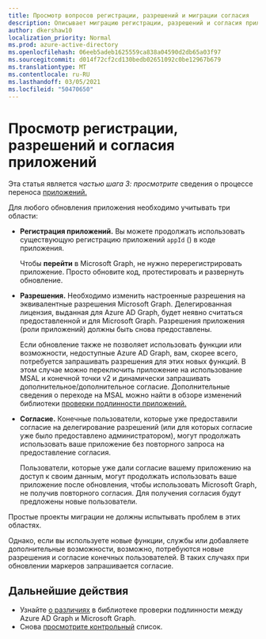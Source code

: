 ```yaml
---
title: Просмотр вопросов регистрации, разрешений и миграции согласия
description: Описывает миграцию регистрации, разрешений и согласия приложений из Azure Active Directory (Azure AD) в API Microsoft Graph.
author: dkershaw10
localization_priority: Normal
ms.prod: azure-active-directory
ms.openlocfilehash: 06eeb5adeb1625559ca838a04590d2db65a03f97
ms.sourcegitcommit: d014f72cf2cd130bedb02651092c0be12967b679
ms.translationtype: MT
ms.contentlocale: ru-RU
ms.lasthandoff: 03/05/2021
ms.locfileid: "50470650"
---
```

# <a name="review-app-registration-permissions-and-consent"></a>Просмотр регистрации, разрешений и согласия приложений

Эта статья является *частью шага 3: просмотрите* сведения о процессе переноса [приложений.](migrate-azure-ad-graph-planning-checklist.md)

Для любого обновления приложения необходимо учитывать три области:

- **Регистрация приложений.** Вы можете продолжать использовать существующую регистрацию приложений `appId` () в коде приложения.  

    Чтобы **перейти** в Microsoft Graph, не нужно перерегистрировать приложение. Просто обновите код, протестировать и развернуть обновление.  

- **Разрешения.** Необходимо изменить настроенные разрешения на эквивалентные разрешения Microsoft Graph. Делегированная лицензия, выданная для Azure AD Graph, будет неявно считаться предоставленной и для Microsoft Graph. Разрешения приложения (роли приложений) должны быть снова предоставлены.

    Если обновление также не позволяет использовать функции или возможности, недоступные Azure AD Graph, вам, скорее всего, потребуется запрашивать разрешения для этих новых функций. В этом случае можно переключить приложение на использование MSAL и конечной точки v2 и динамически запрашивать дополнительное/дополнительное согласие. Дополнительные сведения о переходе на MSAL можно найти в обзоре изменений библиотеки [проверки подлинности приложений.](./migrate-azure-ad-graph-authentication-library.md)

- **Согласие.** Конечные пользователи, которые уже предоставили согласие на делегирование разрешений (или для которых согласие уже было предоставлено администратором), могут продолжать использовать ваше приложение без повторного запроса на предоставление согласия.

    Пользователи, которые уже дали согласие вашему приложению на доступ к своим данным, могут продолжать использовать ваше приложение после обновления, чтобы использовать Microsoft Graph, не получив повторного согласия. Для получения согласия будут предложены новые пользователи.

Простые проекты миграции не должны испытывать проблем в этих областях.

Однако, если вы используете новые функции, службы или добавляете дополнительные возможности, возможно, потребуются новые разрешения и согласие конечных пользователей.  В таких случаях при обновлении маркеров запрашивается согласие.

## <a name="next-steps"></a>Дальнейшие действия

- Узнайте [о различиях](migrate-azure-ad-graph-authentication-library.md) в библиотеке проверки подлинности между Azure AD Graph и Microsoft Graph.
- Снова [просмотрите контрольный](migrate-azure-ad-graph-planning-checklist.md) список.
